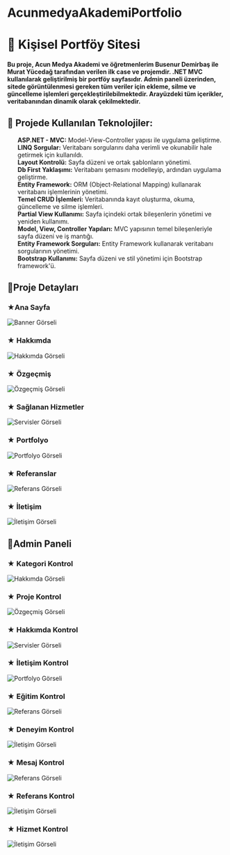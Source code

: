 # AcunmedyaAkademiPortfolio
<h1>🚀 Kişisel Portföy Sitesi</h1>
<h4><p>Bu proje, Acun Medya Akademi ve öğretmenlerim Busenur Demirbaş ile Murat Yücedağ tarafından verilen ilk case ve projemdir. .NET MVC kullanılarak geliştirilmiş bir portföy sayfasıdır. Admin paneli üzerinden, sitede görüntülenmesi gereken tüm veriler için ekleme, silme ve güncelleme işlemleri gerçekleştirilebilmektedir. Arayüzdeki tüm içerikler, veritabanından dinamik olarak çekilmektedir.</p></h4>

<h2>🤍 Projede Kullanılan Teknolojiler:</h2>
<ul style="list-style-type: none;">
  <li><strong>ASP.NET - MVC:</strong> Model-View-Controller yapısı ile uygulama geliştirme.</li>
  <li><strong>LINQ Sorgular:</strong> Veritabanı sorgularını daha verimli ve okunabilir hale getirmek için kullanıldı.</li>
  <li><strong>Layout Kontrolü:</strong> Sayfa düzeni ve ortak şablonların yönetimi.</li>
  <li><strong>Db First Yaklaşımı:</strong> Veritabanı şemasını modelleyip, ardından uygulama geliştirme.</li>
  <li><strong>Entity Framework:</strong> ORM (Object-Relational Mapping) kullanarak veritabanı işlemlerinin yönetimi.</li>
  <li><strong>Temel CRUD İşlemleri:</strong> Veritabanında kayıt oluşturma, okuma, güncelleme ve silme işlemleri.</li>
  <li><strong>Partial View Kullanımı:</strong> Sayfa içindeki ortak bileşenlerin yönetimi ve yeniden kullanımı.</li>
  <li><strong>Model, View, Controller Yapıları:</strong> MVC yapısının temel bileşenleriyle sayfa düzeni ve iş mantığı.</li>
  <li><strong>Entity Framework Sorguları:</strong> Entity Framework kullanarak veritabanı sorgularının yönetimi.</li>
  <li><strong>Bootstrap Kullanımı:</strong> Sayfa düzeni ve stil yönetimi için Bootstrap framework'ü.</li>
</ul>
<h2>🤍Proje Detayları</h2>

<h3>★Ana Sayfa</h3>
<img src="https://raw.githubusercontent.com/BelDinlemez/AcunmedyaAkademiPortfolio/main/readmeImg/banner.png" alt="Banner Görseli" />
<h3>★ Hakkımda</h3>
<img src="https://raw.githubusercontent.com/BelDinlemez/AcunmedyaAkademiPortfolio/main/readmeImg/about.png" alt="Hakkımda Görseli" />
<h3>★ Özgeçmiş</h3>
<img src="https://raw.githubusercontent.com/BelDinlemez/AcunmedyaAkademiPortfolio/main/readmeImg/resume.png" alt="Özgeçmiş Görseli" />
<h3>★ Sağlanan Hizmetler</h3>
<img src="https://raw.githubusercontent.com/BelDinlemez/AcunmedyaAkademiPortfolio/main/readmeImg/service.png" alt="Servisler Görseli" />
<h3>★ Portfolyo</h3>
<img src="https://raw.githubusercontent.com/BelDinlemez/AcunmedyaAkademiPortfolio/main/readmeImg/porfolio.png" alt="Portfolyo Görseli" />
<h3>★ Referanslar</h3>
<img src="https://raw.githubusercontent.com/BelDinlemez/AcunmedyaAkademiPortfolio/main/readmeImg/testimonials.png" alt="Referans Görseli" />
<h3>★ İletişim</h3>
<img src="https://raw.githubusercontent.com/BelDinlemez/AcunmedyaAkademiPortfolio/main/readmeImg/contact.png" alt="İletişim Görseli" />

<h2>🤍Admin Paneli </h2>

<h3>★ Kategori Kontrol</h3>
<img src="https://raw.githubusercontent.com/BelDinlemez/AcunmedyaAkademiPortfolio/main/readmeImg/admincategory.png" alt="Hakkımda Görseli" />
<h3>★ Proje Kontrol</h3>
<img src="https://raw.githubusercontent.com/BelDinlemez/AcunmedyaAkademiPortfolio/main/readmeImg/adminproject.png" alt="Özgeçmiş Görseli" />
<h3>★ Hakkımda Kontrol</h3>
<img src="https://raw.githubusercontent.com/BelDinlemez/AcunmedyaAkademiPortfolio/main/readmeImg/adminabout.png" alt="Servisler Görseli" />
<h3>★ İletişim Kontrol</h3>
<img src="https://raw.githubusercontent.com/BelDinlemez/AcunmedyaAkademiPortfolio/main/readmeImg/admincontact.png" alt="Portfolyo Görseli" />
<h3>★ Eğitim Kontrol</h3>
<img src="https://raw.githubusercontent.com/BelDinlemez/AcunmedyaAkademiPortfolio/main/readmeImg/adminedu.png" alt="Referans Görseli" />
<h3>★ Deneyim Kontrol</h3>
<img src="https://raw.githubusercontent.com/BelDinlemez/AcunmedyaAkademiPortfolio/main/readmeImg/adminexp.png" alt="İletişim Görseli" />
<h3>★ Mesaj Kontrol</h3>
<img src="https://raw.githubusercontent.com/BelDinlemez/AcunmedyaAkademiPortfolio/main/readmeImg/adminmessage.png" alt="Referans Görseli" />
<h3>★ Referans Kontrol</h3>
<img src="https://raw.githubusercontent.com/BelDinlemez/AcunmedyaAkademiPortfolio/main/readmeImg/admintest.png" alt="İletişim Görseli" />
<h3>★ Hizmet Kontrol</h3>
<img src="https://raw.githubusercontent.com/BelDinlemez/AcunmedyaAkademiPortfolio/main/readmeImg/adminservice.png" alt="İletişim Görseli" />






